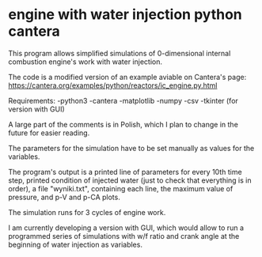 # engine with water injection python cantera
This program allows simplified simulations of 0-dimensional internal combustion engine's work with water injection.

The code is a modified version of an example aviable on Cantera's page: 
https://cantera.org/examples/python/reactors/ic_engine.py.html

Requirements:
-python3
-cantera
-matplotlib
-numpy
-csv
-tkinter (for version with GUI)

A large part of the comments is in Polish, which I plan to change in the future for easier reading.

The parameters for the simulation have to be set manually as values for the variables.

The program's output is a printed line of parameters for every 10th time step, printed condition of injected water (just to check that everything is in order), a file "wyniki.txt", containing each line, the maximum value of pressure, and p-V and p-CA plots.

The simulation runs for 3 cycles of engine work.

I am currently developing a version with GUI, which would allow to run a programmed series of simulations with w/f ratio and crank angle at the beginning of water injection as variables.
